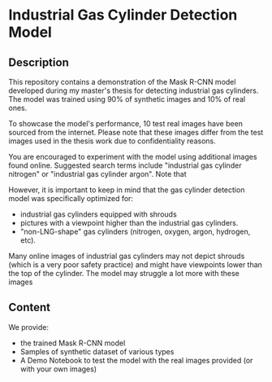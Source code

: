 # Industrial Gas Cylinder Detection Model

## Description
This repository contains a demonstration of the Mask R-CNN model developed during my master's thesis for detecting industrial gas cylinders.  The model was trained using 90% of synthetic images and 10% of real ones.

To showcase the model's performance, 10 test real images have been sourced from the internet. Please note that these images differ from the test images used in the thesis work due to confidentiality reasons.

You are encouraged to experiment with the model using additional images found online. Suggested search terms include "industrial gas cylinder nitrogen" or "industrial gas cylinder argon". Note that 

However, it is important to keep in mind that the gas cylinder detection model was specifically optimized for:
- industrial gas cylinders equipped with shrouds
- pictures with a viewpoint higher than the industrial gas cylinders.
- "non-LNG-shape" gas cylinders (nitrogen, oxygen, argon, hydrogen, etc).

Many online images of industrial gas cylinders may not depict shrouds (which is a very poor safety practice) and might have viewpoints lower than the top of the cylinder. The model may struggle a lot more with these images

## Content
We provide:
- the trained Mask R-CNN model
- Samples of synthetic dataset of various types
- A Demo Notebook to test the model with the real images provided (or with your own images)
